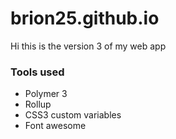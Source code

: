 # brion25.github.io
Hi this is the version 3 of my web app
### Tools used
- Polymer 3
- Rollup
- CSS3 custom variables
- Font awesome
